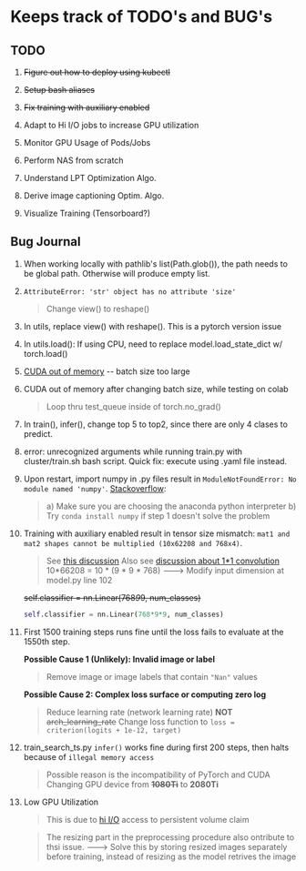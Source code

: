 # Keeps track of TODO's and BUG's

## TODO

1. ~~Figure out how to deploy using kubectl~~

2. ~~Setup bash aliases~~

3. ~~Fix training with auxiliary enabled~~

4. Adapt to Hi I/O jobs to increase GPU utilization 

5. Monitor GPU Usage of Pods/Jobs
   
5. Perform NAS from scratch

6. Understand LPT Optimization Algo.

7. Derive image captioning Optim. Algo.

8. Visualize Training (Tensorboard?)

## Bug Journal

1. When working locally with pathlib's list(Path.glob()), the path needs to be global path. Otherwise will produce empty list.
   
2. ```AttributeError: 'str' object has no attribute 'size'```
    > Change view() to reshape()

3. In utils, replace view() with reshape(). This is a pytorch version issue

4. In utils.load(): If using CPU, need to replace model.load_state_dict w/ torch.load()

5. [CUDA out of memory](https://pytorch.org/docs/stable/notes/faq.html) -- batch size too large

6. CUDA out of memory after changing batch size, while testing on colab 
   > Loop thru test_queue inside of torch.no_grad()

7. In train(), infer(), change top 5 to top2, since there are only 4 clases to predict.

8. error: unrecognized arguments while running train.py with cluster/train.sh bash script. Quick fix: execute using .yaml file instead. 

9.  Upon restart, import numpy in .py files result in ```ModuleNotFoundError: No module named 'numpy'```. [Stackoverflow](https://stackoverflow.com/a/40186317): 
    > a) Make sure you are choosing the anaconda python interpreter
    > b) Try ```conda install numpy``` if step 1 doesn't solve the problem 

10. Training with auxiliary enabled result in tensor size mismatch: ```mat1 and mat2 shapes cannot be multiplied (10x62208 and 768x4)```.
    > See [this discussion](https://stackoverflow.com/a/66338440)
    > Also see [discussion about 1*1 convolution](https://stats.stackexchange.com/questions/194142/what-does-1x1-convolution-mean-in-a-neural-network)
    > 10*66208 = 10 * (9 * 9 * 768) ---> Modify input dimension at model.py line 102

    ~~self.classifier = nn.Linear(768*9*9, num_classes)~~

    ```python
    self.classifier = nn.Linear(768*9*9, num_classes)
    ```

11. First 1500 training steps runs fine until the loss fails to evaluate at the 1550th step.

    **Possible Cause 1 (Unlikely): Invalid image or label**
    > Remove image or image labels that contain ```"Nan"``` values

    **Possible Cause 2: Complex loss surface or computing zero log**
    > Reduce learning rate (network learning rate) **NOT** ~~arch_learning_rate~~
    Change loss function to ```loss = criterion(logits + 1e-12, target)```

12. train_search_ts.py ```infer()```  works fine during first 200 steps, then halts because of ```illegal memory access```
    >  Possible reason is the incompatibility of PyTorch and CUDA
    > Changing GPU device from ~~**1080Ti**~~ to **2080Ti**

13. Low GPU Utilization
    > This is due to [hi I/O](https://pacificresearchplatform.org/userdocs/running/io-jobs/) access to persistent volume claim

    > The resizing part in the preprocessing procedure also ontribute to thsi issue.
        ---> Solve this by storing resized images separately before training, instead of resizing as the model retrives the image
